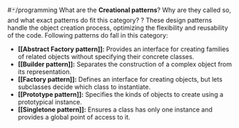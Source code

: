 #🃏/programming
What are the **Creational patterns**? Why are they called so, and what exact patterns do fit this category?
?
These design patterns handle the object creation process, optimizing the flexibility and reusability of the code. Following patterns do fall in this category:
- **[[Abstract Factory pattern]]:** Provides an interface for creating families of related objects without specifying their concrete classes.
- **[[Builder pattern]]:** Separates the construction of a complex object from its representation.
- **[[Factory pattern]]:** Defines an interface for creating objects, but lets subclasses decide which class to instantiate.
- **[[Prototype pattern]]:** Specifies the kinds of objects to create using a prototypical instance.
- **[[Singletone pattern]]:** Ensures a class has only one instance and provides a global point of access to it.
<!--SR:!2024-12-30,88,310-->